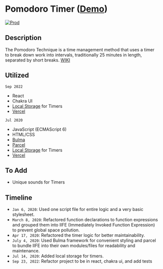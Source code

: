 # Pomodoro Timer ([Demo](https://pomodoro-awexli.vercel.app/))

[![Prod](https://github.com/awexli/pomodoro/actions/workflows/master.yml/badge.svg)](https://github.com/awexli/pomodoro/actions/workflows/master.yml)

## Description

The Pomodoro Technique is a time management method that uses a timer to break down work into intervals, traditionally 25 minutes in length, separated by short breaks. [WIKI](https://en.wikipedia.org/wiki/Pomodoro_Technique)

## Utilized

`Sep 2022`

- React
- Chakra UI
- [Local Storage](https://developer.mozilla.org/en-US/docs/Web/API/Storage) for Timers
- [Vercel](https://vercel.com/)

`Jul 2020`

- JavaScript (ECMAScript 6)
- HTML/CSS
- [Bulma](https://bulma.io/)
- [Parcel](https://parceljs.org/)
- [Local Storage](https://developer.mozilla.org/en-US/docs/Web/API/Storage) for Timers
- [Vercel](https://vercel.com/)

## To Add

- Unique sounds for Timers

## Timeline

- `Jan 6, 2020`: Used one script file for entire logic and a very basic stylesheet.
- `March 8, 2020`: Refactored function declarations to function expressions and grouped them into IIFE (Immediately Invoked Function Expression) to prevent global space pollution.
- `Apr 17, 2020`: Refactored the timer logic for better maintainability.
- `July 4, 2020`: Used Bulma framework for convenient styling and parcel to bundle IIFE into their own modules/files for readability and maintenance.
- `Jul 14, 2020`: Added local storage for timers.
- `Sep 23, 2022`: Refactor project to be in react, chakra ui, and add tests
